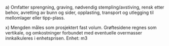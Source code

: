a) Omfatter sprengning, graving, nødvendig stempling/avstiving, rensk etter behov, avretting av bunn og sider, opplasting, transport og utlegging til mellomlager eller tipp-plass.

x) Mengden måles som prosjektert fast volum. Grøftesidene regnes som vertikale, og omkostninger forbundet med eventuelle overmasser innkalkuleres i enhetsprisen. Enhet: m3

